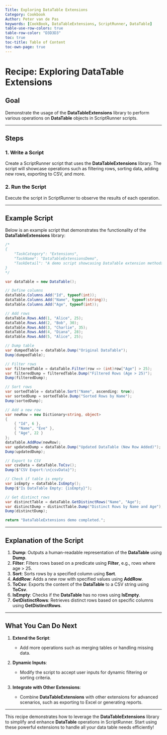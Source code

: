 ```yaml
---
Title: Exploring DataTable Extensions  
Category: Cookbook  
Author: Peter van de Pas  
keywords: [CookBook, DataTableExtensions, ScriptRunner, DataTable]  
table-use-row-colors: true  
table-row-color: "D3D3D3"  
toc: true  
toc-title: Table of Content  
toc-own-page: true  
---
```


# Recipe: Exploring DataTable Extensions  

## Goal  

Demonstrate the usage of the **DataTableExtensions** library to perform various operations on **DataTable** objects in ScriptRunner scripts.  

---

## Steps  

### 1. Write a Script  

Create a ScriptRunner script that uses the **DataTableExtensions** library. The script will showcase operations 
such as filtering rows, sorting data, adding new rows, exporting to CSV, and more.  

### 2. Run the Script  

Execute the script in ScriptRunner to observe the results of each operation.  

---

## Example Script  

Below is an example script that demonstrates the functionality of the **DataTableExtensions** library:  

```csharp
/*
{
    "TaskCategory": "Extensions",
    "TaskName": "DataTableExtensionsDemo",
    "TaskDetail": "A demo script showcasing DataTable extension methods"
}
*/

var dataTable = new DataTable();

// Define columns
dataTable.Columns.Add("Id", typeof(int));
dataTable.Columns.Add("Name", typeof(string));
dataTable.Columns.Add("Age", typeof(int));

// Add rows
dataTable.Rows.Add(1, "Alice", 25);
dataTable.Rows.Add(2, "Bob", 30);
dataTable.Rows.Add(3, "Charlie", 35);
dataTable.Rows.Add(4, "Diana", 28);
dataTable.Rows.Add(5, "Alice", 25);

// Dump table
var dumpedTable = dataTable.Dump("Original DataTable");
Dump(dumpedTable);

// Filter rows
var filteredTable = dataTable.Filter(row => (int)row["Age"] > 25);
var filteredDump = filteredTable.Dump("Filtered Rows (Age > 25)");
Dump(filteredDump);

// Sort rows
var sortedTable = dataTable.Sort("Name", ascending: true);
var sortedDump = sortedTable.Dump("Sorted Rows by Name");
Dump(sortedDump);

// Add a new row
var newRow = new Dictionary<string, object>
{
    { "Id", 6 },
    { "Name", "Eve" },
    { "Age", 22 }
};
dataTable.AddRow(newRow);
var updatedDump = dataTable.Dump("Updated DataTable (New Row Added)");
Dump(updatedDump);

// Export to CSV
var csvData = dataTable.ToCsv();
Dump($"CSV Export:\n{csvData}");

// Check if table is empty
var isEmpty = dataTable.IsEmpty();
Dump($"Is DataTable Empty: {isEmpty}");

// Get distinct rows
var distinctTable = dataTable.GetDistinctRows("Name", "Age");
var distinctDump = distinctTable.Dump("Distinct Rows by Name and Age");
Dump(distinctDump);

return "DataTableExtensions demo completed.";
```

---

## Explanation of the Script

1. **Dump**: Outputs a human-readable representation of the **DataTable** using **Dump**.
2. **Filter**: Filters rows based on a predicate using **Filter**, e.g., rows where age > 25.
3. **Sort**: Sorts rows by a specified column using **Sort**.
4. **AddRow**: Adds a new row with specified values using **AddRow**.
5. **ToCsv**: Exports the content of the **DataTable** to a CSV string using **ToCsv**.
6. **IsEmpty**: Checks if the **DataTable** has no rows using **IsEmpty**.
7. **GetDistinctRows**: Retrieves distinct rows based on specific columns using **GetDistinctRows**.

---

## What You Can Do Next

1. **Extend the Script**:
    - Add more operations such as merging tables or handling missing data.

2. **Dynamic Inputs**:
    - Modify the script to accept user inputs for dynamic filtering or sorting criteria.

3. **Integrate with Other Extensions**:
    - Combine **DataTableExtensions** with other extensions for advanced scenarios, such as exporting to Excel or generating reports.

---

This recipe demonstrates how to leverage the **DataTableExtensions** library to simplify and enhance **DataTable** 
operations in ScriptRunner. Start using these powerful extensions to handle all your data table needs efficiently!

